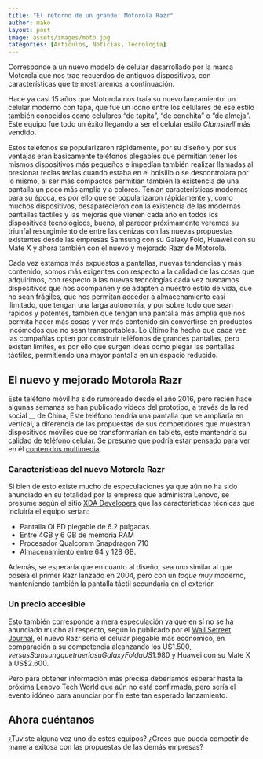 ```yaml
---
title: "El retorno de un grande: Motorola Razr"
author: mako
layout: post
image: assets/images/moto.jpg
categories: [Articulos, Noticias, Tecnología]
---
```

Corresponde a un nuevo modelo de celular desarrollado por la marca Motorola que nos trae recuerdos de antiguos dispositivos, con características que te mostraremos a continuación.

Hace ya casi 15 años que Motorola nos traía su nuevo lanzamiento: un celular moderno con tapa, que fue un ícono entre los celulares de ese estilo también conocidos como celulares “de tapita”, “de conchita” o “de almeja”. Este equipo fue todo un éxito llegando a ser el celular estilo _Clamshell_ más vendido. 

Estos teléfonos se popularizaron rápidamente, por su diseño y por sus ventajas eran básicamente teléfonos plegables que permitían tener los mismos dispositivos más pequeños e impedían también realizar llamadas al presionar teclas teclas cuando estaba en el bolsillo o se descontrolara por lo mismo, al ser más compactos permitían también la existencia de una pantalla un poco más amplia y a colores. Tenían características modernas para su época, es por ello que se popularizaron rápidamente y, como muchos dispositivos, desaparecieron con la existencia de las modernas pantallas táctiles y las mejoras que vienen cada año en todos los dispositivos tecnológicos, bueno, al parecer próximamente veremos su triunfal resurgimiento de entre las cenizas con las nuevas propuestas existentes desde las empresas Samsung con su Galaxy Fold, Huawei con su Mate X y ahora también con el nuevo y mejorado Razr de Motorola.

Cada vez estamos más expuestos a pantallas, nuevas tendencias y más contenido, somos más exigentes con respecto a la calidad de las cosas que adquirimos, con respecto a las nuevas tecnologías cada vez buscamos dispositivos que nos acompañen y se adapten a nuestro estilo de vida, que no sean frágiles, que nos permitan acceder a almacenamiento casi ilimitado, que tengan una larga autonomía, y por sobre todo que sean rápidos y potentes, también que tengan una pantalla más amplia que nos permita hacer más cosas y ver más contenido sin convertirse en productos incómodos que no sean transportables. Lo último ha hecho que cada vez las compañías opten por construir teléfonos de grandes pantallas, pero existen límites, es por ello que surgen ideas como plegar las pantallas táctiles, permitiendo una mayor pantalla en un espacio reducido.

## El nuevo y mejorado Motorola Razr

Este teléfono móvil ha sido rumoreado desde el año 2016, pero recién hace algunas semanas se han publicado videos del prototipo, a través de la red social __ de China, Este teléfono tendría una pantalla que se ampliaría en vertical, a diferencia de las propuestas de sus competidores que muestran dispositivos móviles que se transformarían en tablets, este mantendría su calidad de teléfono celular. Se presume que podría estar pensado para ver en él [contenidos multimedia](https://www.cnet.com/es/noticias/motorola-razr-caracteristicas-precio-lanzamiento-rumores-2019/).<figure class="wp-block-embed-youtube wp-block-embed is-type-video is-provider-youtube wp-embed-aspect-16-9 wp-has-aspect-ratio">

<div class="wp-block-embed__wrapper">
</div></figure> 

### Características del nuevo Motorola Razr 

Si bien de esto existe mucho de especulaciones ya que aún no ha sido anunciado en su totalidad por la empresa que administra Lenovo, se presume según el sitio [XDA Developers](https://www.xda-developers.com/motorola-razr-snapdragon-710-3d-hdr-video/) que las características técnicas que incluiría el equipo serían: 

  * Pantalla OLED plegable de 6.2 pulgadas.
  * Entre 4GB y 6 GB de memoria RAM
  * Procesador Qualcomm Snapdragon 710
  * Almacenamiento entre 64 y 128 GB.

Además, se esperaría que en cuanto al diseño, sea uno similar al que poseía el primer Razr lanzado en 2004, pero con un _toque muy_ moderno, manteniendo también la pantalla táctil secundaria en el exterior.

### Un precio accesible

Esto también corresponde a mera especulación ya que en sí no se ha anunciado mucho al respecto, según lo publicado por el [Wall Setreet Journal](https://www.wsj.com/articles/return-of-the-razrwith-a-foldable-screen-and-1-500-price-11547643601), el nuevo Razr sería el celular plegable más económico, en comparación a su competencia alcanzando los US$1.500, versus Samsung que traería su Galaxy Fold a US$1.980 y Huawei con su Mate X a US$2.600.

Pero para obtener información más precisa deberíamos esperar hasta la próxima Lenovo Tech World que aún no está confirmada, pero sería el evento idóneo para anunciar por fín este tan esperado lanzamiento.

## Ahora cuéntanos 

¿Tuviste alguna vez uno de estos equipos? ¿Crees que pueda competir de manera exitosa con las propuestas de las demás empresas?
